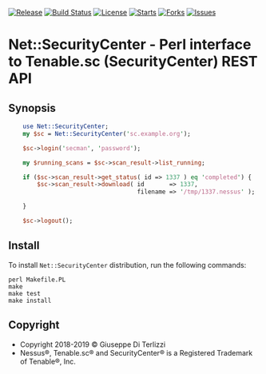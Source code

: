 [![Release](https://img.shields.io/github/release/LotarProject/perl-Net-SecurityCenter.svg)](https://github.com/LotarProject/perl-Net-SecurityCenter/releases) [![Build Status](https://travis-ci.org/LotarProject/perl-Net-SecurityCenter.svg)](https://travis-ci.org/LotarProject/perl-Net-SecurityCenter) [![License](https://img.shields.io/github/license/LotarProject/perl-Net-SecurityCenter.svg)](https://github.com/LotarProject/perl-Net-SecurityCenter) [![Starts](https://img.shields.io/github/stars/LotarProject/perl-Net-SecurityCenter.svg)](https://github.com/LotarProject/perl-Net-SecurityCenter) [![Forks](https://img.shields.io/github/forks/LotarProject/perl-Net-SecurityCenter.svg)](https://github.com/LotarProject/perl-Net-SecurityCenter) [![Issues](https://img.shields.io/github/issues/LotarProject/perl-Net-SecurityCenter.svg)](https://github.com/LotarProject/perl-Net-SecurityCenter/issues)

# Net::SecurityCenter - Perl interface to Tenable.sc (SecurityCenter) REST API

## Synopsis

```.pl
    use Net::SecurityCenter;
    my $sc = Net::SecurityCenter('sc.example.org');

    $sc->login('secman', 'password');

    my $running_scans = $sc->scan_result->list_running;

    if ($sc->scan_result->get_status( id => 1337 ) eq 'completed') {
        $sc->scan_result->download( id       => 1337,
                                    filename => '/tmp/1337.nessus' );

    }

    $sc->logout();
```

## Install

To install `Net::SecurityCenter` distribution, run the following commands:

    perl Makefile.PL
    make
    make test
    make install

## Copyright

 - Copyright 2018-2019 © Giuseppe Di Terlizzi
 - Nessus®, Tenable.sc® and SecurityCenter® is a Registered Trademark of Tenable®, Inc.
